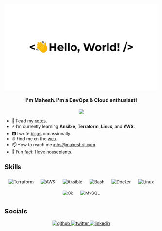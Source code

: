 <div align="center">
<img src="https://github.com/maheshrjl/maheshrjl/blob/main/greetings.gif" align="center" height="" width="600" />
</div>  

### <div align="center">I'm Mahesh. I'm a DevOps & Cloud enthusiast!</div>
<div align="center">
<img src="https://komarev.com/ghpvc/?username=maheshrjl&&style=flat" align="center" />
</div>

- 📖 Read my [notes](https://notes.maheshrjl.com).
- ⚡ I’m currently learning __Ansible__, __Terraform__, __Linux__, and __AWS__.  
- 🅱️ I write [blogs](https://blog.maheshrjl.com) occassionally.
- 🌐 Find me on the [web](https://link.maheshrjl.com).
- 📫 How to reach me [mhs@maheshrjl.com](mailto:mhs@maheshrjl.com).  
- 🌱 Fun fact: I love houseplants.

## Skills  
<div align="center">  
<img style="margin: 10px" src="https://profilinator.rishav.dev/skills-assets/terraformio-icon.svg" alt="Terraform" height="75" />  
<img style="margin: 10px" src="https://profilinator.rishav.dev/skills-assets/amazonwebservices-original-wordmark.svg" alt="AWS" height="75" />  
<img style="margin: 10px" src="https://profilinator.rishav.dev/skills-assets/ansible.png" alt="Ansible" height="75" />  
<img style="margin: 10px" src="https://profilinator.rishav.dev/skills-assets/gnu_bash-icon.svg" alt="Bash" height="75" />  
<img style="margin: 10px" src="https://profilinator.rishav.dev/skills-assets/docker-original-wordmark.svg" alt="Docker" height="75" />  
<img style="margin: 10px" src="https://profilinator.rishav.dev/skills-assets/linux-original.svg" alt="Linux" height="75" />  
<img style="margin: 10px" src="https://profilinator.rishav.dev/skills-assets/git-scm-icon.svg" alt="Git" height="75" />  
<img style="margin: 10px" src="https://profilinator.rishav.dev/skills-assets/mysql-original-wordmark.svg" alt="MySQL" height="75" />  
</div>  

## Socials
<div align="center">
<a href="https://github.com/maheshrjl" target="_blank">
<img src=https://img.shields.io/badge/github-%2324292e.svg?&style=for-the-badge&logo=github&logoColor=white alt=github style="margin-bottom: 5px;" />
</a>
<a href="https://twitter.com/maheshrjl" target="_blank">
<img src=https://img.shields.io/badge/twitter-%2300acee.svg?&style=for-the-badge&logo=twitter&logoColor=white alt=twitter style="margin-bottom: 5px;" />
</a>
<a href="https://linkedin.com/in/maheshrjl" target="_blank">
<img src=https://img.shields.io/badge/linkedin-%231E77B5.svg?&style=for-the-badge&logo=linkedin&logoColor=white alt=linkedin style="margin-bottom: 5px;" />
</div>
